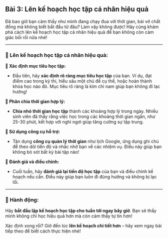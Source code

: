 ## Bài 3: Lên kế hoạch học tập cá nhân hiệu quả

Đã bao giờ bạn cảm thấy như mình đang chạy đua với thời gian, bài vở chất đống mà không biết bắt đầu từ đâu? Làm vậy không được! Hãy cùng khám phá cách lên kế hoạch học tập cá nhân hiệu quả để bạn không còn cảm giác bối rối nữa nhé!

---

### 📌 Lên kế hoạch học tập cá nhân hiệu quả:

**🔹 Xác định mục tiêu học tập:**
- Đầu tiên, hãy **xác định rõ ràng mục tiêu học tập** của bạn. Ví dụ, đạt điểm cao trong kỳ thi, hiểu sâu một chủ đề cụ thể, hoặc hoàn thành khóa học nào đó. Mục tiêu rõ ràng là kim chỉ nam giúp bạn không đi lạc hướng!

**🔹 Phân chia thời gian hợp lý:**
- **Chia nhỏ thời gian học tập** thành các khoảng hợp lý trong ngày. Nhiều sinh viên đã thấy rằng việc học trong các khoảng thời gian ngắn, như 25-30 phút, kết hợp với nghỉ ngơi giúp tăng cường sự tập trung.

**🔹 Sử dụng công cụ hỗ trợ:**
- Tận dụng **công cụ quản lý thời gian** như lịch Google, ứng dụng ghi chú để theo dõi tiến độ và nhắc nhở bạn về các nhiệm vụ. Điều này giúp bạn không bỏ sót bất kỳ bài tập nào!

**🔹 Đánh giá và điều chỉnh:**
- Cuối tuần, hãy **đánh giá lại tiến độ học tập** của bạn và điều chỉnh kế hoạch nếu cần. Điều này giúp bạn luôn đi đúng hướng và không bị lạc lối.

---

### 🚀 Hành động:

Hãy **bắt đầu lập kế hoạch học tập cho tuần tới ngay bây giờ**. Bạn sẽ thấy mình không chỉ học hiệu quả hơn mà còn cảm thấy tự tin hơn!

Xác định xong rồi? Giờ đến lúc **lên kế hoạch chi tiết hơn** – hãy xem ngay bài tiếp theo để biết cách thực hiện nhé!
